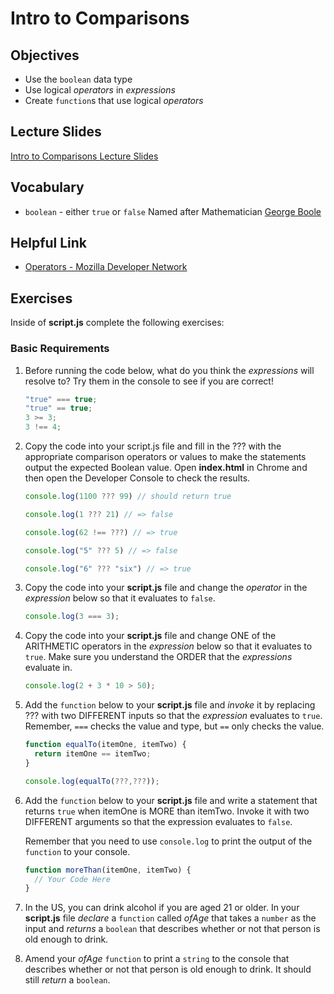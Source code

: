 # Intro to Comparisons

## Objectives

- Use the `boolean` data type
- Use logical _operators_ in _expressions_
- Create `function`s that use logical _operators_

## Lecture Slides

[Intro to Comparisons Lecture Slides](https://docs.google.com/presentation/d/e/2PACX-1vQO1VunxcsDMXX53sJ2cRDG1NiSuvTTgM-CX7HPwvk2bdtsDOJ8w3bsh0ceryV1Xol1lKUXl9D53lOu/embed?start=false&loop=false&delayms=10000)

## Vocabulary

- `boolean` - either `true` or `false`
  Named after Mathematician [George Boole](https://en.wikipedia.org/wiki/George_Boole)

## Helpful Link

- [Operators - Mozilla Developer Network](https://developer.mozilla.org/en-US/docs/Web/JavaScript/Reference/Operators)

## Exercises

Inside of **script.js** complete the following exercises:

### Basic Requirements

1.  Before running the code below, what do you think the _expressions_ will resolve to? Try them in the console to see if you are correct!

    ```js
    "true" === true;
    "true" == true;
    3 >= 3;
    3 !== 4;
    ```

1.  Copy the code into your script.js file and fill in the ??? with the appropriate comparison operators or values to make the statements output the expected Boolean value. Open **index.html** in Chrome and then open the Developer Console to check the results.

    ```js
    console.log(1100 ??? 99) // should return true

    console.log(1 ??? 21) // => false

    console.log(62 !== ???) // => true

    console.log("5" ??? 5) // => false

    console.log("6" ??? "six") // => true
    ```

1.  Copy the code into your **script.js** file and change the _operator_ in the _expression_ below so that it evaluates to `false`.

    ```js
    console.log(3 === 3);
    ```

1.  Copy the code into your **script.js** file and change ONE of the ARITHMETIC operators in the _expression_ below so that it evaluates to `true`. Make sure you understand the ORDER that the _expressions_ evaluate in.

    ```js
    console.log(2 + 3 * 10 > 50);
    ```

1.  Add the `function` below to your **script.js** file and _invoke_ it by replacing ??? with two DIFFERENT inputs so that the _expression_ evaluates to `true`. Remember, `===` checks the value and type, but `==` only checks the value.

    ```js
    function equalTo(itemOne, itemTwo) {
      return itemOne == itemTwo;
    }

    console.log(equalTo(???,???));
    ```

1.  Add the `function` below to your **script.js** file and write a statement that returns `true` when itemOne is MORE than itemTwo. Invoke it with two DIFFERENT arguments so that the expression evaluates to `false`.

    Remember that you need to use `console.log` to print the
    output of the `function` to your console.

    ```js
    function moreThan(itemOne, itemTwo) {
      // Your Code Here
    }
    ```

1.  In the US, you can drink alcohol if you are aged 21 or older. In your **script.js** file _declare_ a `function` called _ofAge_ that takes a `number` as the input and _returns_ a `boolean` that describes whether or not that person is old enough to drink.

1.  Amend your _ofAge_ `function` to print a `string` to the console that describes whether or not that person is old enough to drink. It should still _return_ a `boolean`.
